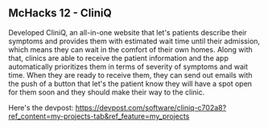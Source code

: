 ## McHacks 12 - CliniQ

Developed CliniQ, an all-in-one website that let's patients describe their
symptoms and provides them with estimated wait time until their admission, which
means they can wait in the comfort of their own homes. Along with that, clinics
are able to receive the patient information and the app automatically prioritizes 
them in terms of severity of symptoms and wait time. When they are ready to receive 
them, they can send out emails with the push of a button that let's the patient know
they will have a spot open for them soon and they should make their way to the clinic.

Here's the devpost: https://devpost.com/software/cliniq-c702a8?ref_content=my-projects-tab&ref_feature=my_projects
